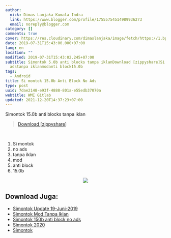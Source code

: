 ```yaml
---
author:
  nick: Dimas Lanjaka Kumala Indra
  link: https://www.blogger.com/profile/17555754514989936273
  email: noreply@blogger.com
category: []
comments: true
cover: https://res.cloudinary.com/dimaslanjaka/image/fetch/https://1.bp.blogspot.com/-KpglWEBljLY/XMevpDPyhkI/AAAAAAAABZw/iCCyiwjIMOsP_geq81zpicf0nm_zceNdgCEwYBhgL/w585/simontok.jpg
date: 2019-07-31T15:43:00.000+07:00
lang: en
location: ""
modified: 2019-07-31T15:43:02.245+07:00
subtitle: Simontok 5.0b anti blocks tanpa iklanDownload [zippyshare]Si montokno
  adstanpa iklanmodanti block15.0b
tags:
  - Android
title: Si montok 15.0b Anti Block No Ads
type: post
uuid: 7dae2148-e93f-4888-801a-e55edb37070a
webtitle: WMI Gitlab
updated: 2021-12-20T14:37:23+07:00
---
```


<div dir="ltr" style="text-align: left;" trbidi="on">Simontok 15.0b anti blocks tanpa iklan<br><blockquote class="tr_bq"><a href="https://www2.zippyshare.com/v/IrbdO73G/file.html" rel="noopener noreferer nofollow" target="_blank">Download [zippyshare]</a></blockquote><br><ol style="text-align: left;"><li>Si montok</li><li>no ads</li><li>tanpa iklan</li><li>mod</li><li>anti block</li><li>15.0b</li></ol></div><div class="separator" style="clear: both; text-align: center;"><a href="https://res.cloudinary.com/dimaslanjaka/image/fetch/https://1.bp.blogspot.com/-KpglWEBljLY/XMevpDPyhkI/AAAAAAAABZw/iCCyiwjIMOsP_geq81zpicf0nm_zceNdgCEwYBhgL/w585/simontok.jpg" imageanchor="1" style="margin-left: 1em; margin-right: 1em;" rel="noopener noreferer nofollow"><img border="0" src="https://res.cloudinary.com/dimaslanjaka/image/fetch/https://1.bp.blogspot.com/-KpglWEBljLY/XMevpDPyhkI/AAAAAAAABZw/iCCyiwjIMOsP_geq81zpicf0nm_zceNdgCEwYBhgL/w585/simontok.jpg" data-original-width="585" data-original-height="585"></a></div>

## Download Juga:
- [Simontok Update 19-Juni-2019](/2019/06/simontok-update-terbaru-19-juni-2019.html)
- [Simontok Mod Tanpa Iklan](/2018/11/download-simontok-mod-no-ads-tanpa-iklan.html)
- [Simontok 150b anti block no ads](/2019/07/si-montok-150b-anti-block-no-ads.html)
- [Simontok 2020](https://sfile.mobi/1wLSds1DBW3)
- [Simontok](https://sfile.mobi/7vXO7p3V6MG)<script>document.querySelectorAll("pre,code");
  pretext.forEach(function (el) {
    el.classList.toggle("notranslate", true);
  });</script>